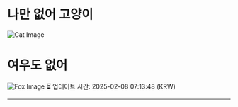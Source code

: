 
# 나만 없어 고양이

![Cat Image](https://cdn2.thecatapi.com/images/4q3.gif)

# 여우도 없어
![Fox Image](https://randomfox.ca/images/118.jpg)
⏳ 업데이트 시간: 2025-02-08 07:13:48 (KRW)

---
